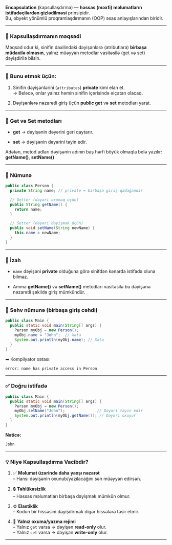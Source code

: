 

**Encapsulation** (kapsullaşdırma) — **həssas (məxfi) məlumatların istifadəçilərdən gizlədilməsi** prinsipidir.  
Bu, obyekt yönümlü proqramlaşdırmanın (OOP) əsas anlayışlarından biridir.

---

### 🔹 Kapsullaşdırmanın məqsədi

Məqsəd odur ki, sinifin daxilindəki dəyişənlərə (atributlara) **birbaşa müdaxilə olmasın**, yalnız müəyyən metodlar vasitəsilə (get və set) dəyişdirilə bilsin.

---

### 🔹 Bunu etmək üçün:

1. Sinifin dəyişənlərini (`attributes`) **private** kimi elan et.  
    → Beləcə, onlar yalnız həmin sinifin içərisində əlçatan olacaq.
    
2. Dəyişənlərə nəzarətli giriş üçün **public get** və **set** metodları yarat.
    

---

### 🔹 Get və Set metodları

- **get** → dəyişənin dəyərini geri qaytarır.
    
- **set** → dəyişənin dəyərini təyin edir.
    

Adətən, metod adları dəyişənin adının baş hərfi böyük olmaqla belə yazılır:  
**getName()**, **setName()**

---

### 🧩 Nümunə

```java
public class Person {
  private String name; // private = birbaşa giriş qadağandır

  // Getter (dəyəri oxumaq üçün)
  public String getName() {
    return name;
  }

  // Setter (dəyəri dəyişmək üçün)
  public void setName(String newName) {
    this.name = newName;
  }
}
```

---

### 🔹 İzah

- `name` dəyişəni **private** olduğuna görə sinifdən kənarda istifadə oluna bilməz.
    
- Amma **getName()** və **setName()** metodları vasitəsilə bu dəyişənə nəzarətli şəkildə giriş mümkündür.
    

---

### 🚫 Səhv nümunə (birbaşa giriş cəhdi)

```java
public class Main {
  public static void main(String[] args) {
    Person myObj = new Person();
    myObj.name = "John";  // Xəta
    System.out.println(myObj.name); // Xəta
  }
}
```

➡ Kompilyator xətası:

```
error: name has private access in Person
```

---

### ✅ Doğru istifadə

```java
public class Main {
  public static void main(String[] args) {
    Person myObj = new Person();
    myObj.setName("John");              // Dəyəri təyin edir
    System.out.println(myObj.getName()); // Dəyəri oxuyur
  }
}
```

**Nəticə:**

```
John
```

---

### 💡 Niyə Kapsullaşdırma Vacibdir?

1. ✅ **Məlumat üzərində daha yaxşı nəzarət**  
    – Hansı dəyişənin oxunub/yazılacağını sən müəyyən edirsən.
    
2. 🔒 **Təhlükəsizlik**  
    – Həssas məlumatları birbaşa dəyişmək mümkün olmur.
    
3. ⚙️ **Elastiklik**  
    – Kodun bir hissəsini dəyişdirmək digər hissələrə təsir etmir.
    
4. 🔁 **Yalnız oxuma/yazma rejimi**  
    – Yalnız `get` varsa → dəyişən **read-only** olur.  
    – Yalnız `set` varsa → dəyişən **write-only** olur.
    

---
